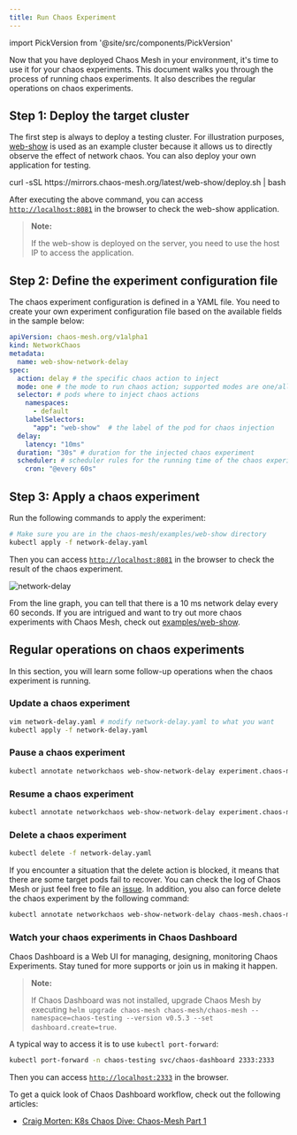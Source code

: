 ```yaml
---
title: Run Chaos Experiment
---
```


import PickVersion from '@site/src/components/PickVersion'

Now that you have deployed Chaos Mesh in your environment, it's time to use it for your chaos experiments. This document walks you through the process of running chaos experiments. It also describes the regular operations on chaos experiments.

## Step 1: Deploy the target cluster

The first step is always to deploy a testing cluster. For illustration purposes, [web-show](https://github.com/chaos-mesh/web-show) is used as an example cluster because it allows us to directly observe the effect of network chaos. You can also deploy your own application for testing.

<PickVersion className="language-bash">
  curl -sSL https://mirrors.chaos-mesh.org/latest/web-show/deploy.sh | bash
</PickVersion>

After executing the above command, you can access [`http://localhost:8081`](http://localhost:8081) in the browser to check the web-show application.

> **Note:**
>
> If the web-show is deployed on the server, you need to use the host IP to access the application.

## Step 2: Define the experiment configuration file

The chaos experiment configuration is defined in a YAML file. You need to create your own experiment configuration file based on the available fields in the sample below:

<!-- prettier-ignore -->
```yaml
apiVersion: chaos-mesh.org/v1alpha1
kind: NetworkChaos
metadata:
  name: web-show-network-delay
spec:
  action: delay # the specific chaos action to inject
  mode: one # the mode to run chaos action; supported modes are one/all/fixed/fixed-percent/random-max-percent
  selector: # pods where to inject chaos actions
    namespaces:
      - default
    labelSelectors:
      "app": "web-show"  # the label of the pod for chaos injection
  delay:
    latency: "10ms"
  duration: "30s" # duration for the injected chaos experiment
  scheduler: # scheduler rules for the running time of the chaos experiments about pods.
    cron: "@every 60s"
```

## Step 3: Apply a chaos experiment

Run the following commands to apply the experiment:

```bash
# Make sure you are in the chaos-mesh/examples/web-show directory
kubectl apply -f network-delay.yaml
```

Then you can access [`http://localhost:8081`](http://localhost:8081) in the browser to check the result of the chaos experiment.

![network-delay](/img/using-chaos-mesh-to-insert-delays-in-web-show.png)

From the line graph, you can tell that there is a 10 ms network delay every 60 seconds. If you are intrigued and want to try out more chaos experiments with Chaos Mesh, check out [examples/web-show](https://github.com/pingcap/chaos-mesh/tree/master/examples/web-show).

## Regular operations on chaos experiments

In this section, you will learn some follow-up operations when the chaos experiment is running.

### Update a chaos experiment

```bash
vim network-delay.yaml # modify network-delay.yaml to what you want
kubectl apply -f network-delay.yaml
```

### Pause a chaos experiment

```bash
kubectl annotate networkchaos web-show-network-delay experiment.chaos-mesh.org/pause=true
```

### Resume a chaos experiment

```bash
kubectl annotate networkchaos web-show-network-delay experiment.chaos-mesh.org/pause-
```

### Delete a chaos experiment

```bash
kubectl delete -f network-delay.yaml
```

If you encounter a situation that the delete action is blocked, it means that there are some target pods fail to recover. You can check the log of Chaos Mesh or just feel free to file an [issue](https://github.com/pingcap/chaos-mesh/issues). In addition, you also can force delete the chaos experiment by the following command:

```bash
kubectl annotate networkchaos web-show-network-delay chaos-mesh.chaos-mesh.org/cleanFinalizer=forced
```

### Watch your chaos experiments in Chaos Dashboard

Chaos Dashboard is a Web UI for managing, designing, monitoring Chaos Experiments. Stay tuned for more supports or join us in making it happen.

> **Note:**
>
> If Chaos Dashboard was not installed, upgrade Chaos Mesh by executing `helm upgrade chaos-mesh chaos-mesh/chaos-mesh --namespace=chaos-testing --version v0.5.3 --set dashboard.create=true`.

A typical way to access it is to use `kubectl port-forward`:

```bash
kubectl port-forward -n chaos-testing svc/chaos-dashboard 2333:2333
```

Then you can access [`http://localhost:2333`](http://localhost:2333) in the browser.

To get a quick look of Chaos Dashboard workflow, check out the following articles:

- [Craig Morten: K8s Chaos Dive: Chaos-Mesh Part 1](https://dev.to/craigmorten/k8s-chaos-dive-2-chaos-mesh-part-1-2i96)
